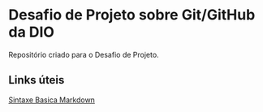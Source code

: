 # Desafio de Projeto sobre Git/GitHub da DIO
Repositório criado para o Desafio de Projeto.

## Links úteis
[Sintaxe Basica Markdown](https://markdownguide.org/basic-syntax/)
